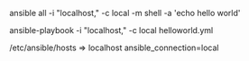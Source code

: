 ansible all -i "localhost," -c local -m shell -a 'echo hello world'

ansible-playbook -i "localhost," -c local helloworld.yml

/etc/ansible/hosts => localhost ansible_connection=local
